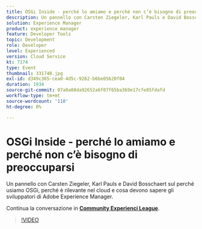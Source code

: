 ```yaml
---
title: OSGi Inside - perché lo amiamo e perché non c’è bisogno di preoccuparsi
description: Un pannello con Carsten Ziegeler, Karl Pauls e David Bosschaert sul perché usiamo OSGi, perché è rilevante nel cloud e cosa devono sapere gli sviluppatori di Adobe Experience Manager. Questa sessione è stata distribuita come parte dell’evento Contenuto Adobe Developers Live.
solution: Experience Manager
product: experience manager
feature: Developer Tools
topic: Development
role: Developer
level: Experienced
version: Cloud Service
kt: 7174
type: Event
thumbnail: 331740.jpg
exl-id: d349c365-cea0-4d5c-9262-b6be05620f04
duration: 1934
source-git-commit: 07a0a88da92652a6f07f65ba369e17cfe85fdafd
workflow-type: tm+mt
source-wordcount: '110'
ht-degree: 0%

---
```


# OSGi Inside - perché lo amiamo e perché non c’è bisogno di preoccuparsi

Un pannello con Carsten Ziegeler, Karl Pauls e David Bosschaert sul perché usiamo OSGi, perché è rilevante nel cloud e cosa devono sapere gli sviluppatori di Adobe Experience Manager.

Continua la conversazione in **[Community Experienci League](https://adobe.ly/36Yd3v6)**.

>[!VIDEO](https://video.tv.adobe.com/v/331740/?quality=12&learn=on&hidetitle=true)
